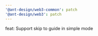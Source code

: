 ```yaml
---
'@ant-design/web3-common': patch
'@ant-design/web3': patch
---
```


feat: Support skip to guide in simple mode
